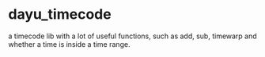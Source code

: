 # dayu_timecode
a timecode lib with a lot of useful functions, such as add, sub, timewarp and whether a time is inside a time range.
